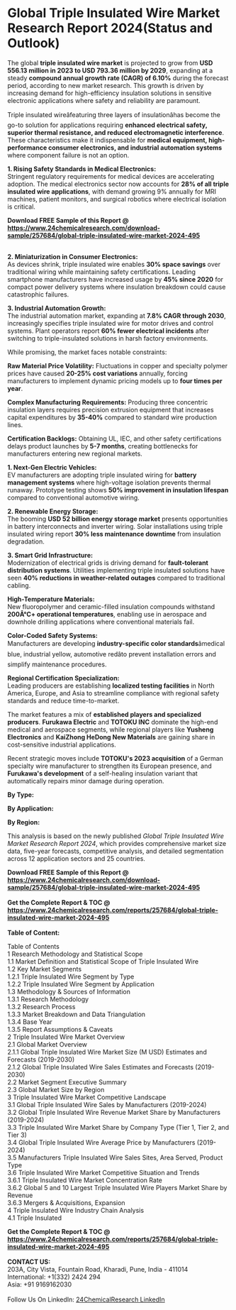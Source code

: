<h1>Global Triple Insulated Wire Market Research Report 2024(Status and Outlook)</h1><p>The global <strong>triple insulated wire market</strong> is projected to grow from <strong>USD 556.13 million in 2023 to USD 793.36 million by 2029</strong>, expanding at a steady <strong>compound annual growth rate (CAGR) of 6.10%</strong> during the forecast period, according to new market research. This growth is driven by increasing demand for high-efficiency insulation solutions in sensitive electronic applications where safety and reliability are paramount.</p><p>Triple insulated wireâfeaturing three layers of insulationâhas become the go-to solution for applications requiring <strong>enhanced electrical safety, superior thermal resistance, and reduced electromagnetic interference</strong>. These characteristics make it indispensable for <strong>medical equipment, high-performance consumer electronics, and industrial automation systems</strong> where component failure is not an option.</p><p><strong>1. Rising Safety Standards in Medical Electronics:</strong><br>
Stringent regulatory requirements for medical devices are accelerating adoption. The medical electronics sector now accounts for <strong>28% of all triple insulated wire applications</strong>, with demand growing 9% annually for MRI machines, patient monitors, and surgical robotics where electrical isolation is critical.</p><div><b>Download FREE Sample of this Report @ 
            <a href="https://www.24chemicalresearch.com/download-sample/257684/global-triple-insulated-wire-market-2024-495">
            https://www.24chemicalresearch.com/download-sample/257684/global-triple-insulated-wire-market-2024-495</a></b></div><br><p><strong>2. Miniaturization in Consumer Electronics:</strong><br>
As devices shrink, triple insulated wire enables <strong>30% space savings</strong> over traditional wiring while maintaining safety certifications. Leading smartphone manufacturers have increased usage by <strong>45% since 2020</strong> for compact power delivery systems where insulation breakdown could cause catastrophic failures.</p><p><strong>3. Industrial Automation Growth:</strong><br>
The industrial automation market, expanding at <strong>7.8% CAGR through 2030</strong>, increasingly specifies triple insulated wire for motor drives and control systems. Plant operators report <strong>60% fewer electrical incidents</strong> after switching to triple-insulated solutions in harsh factory environments.</p><p>While promising, the market faces notable constraints:</p><p><strong>Raw Material Price Volatility:</strong> Fluctuations in copper and specialty polymer prices have caused <strong>20-25% cost variations</strong> annually, forcing manufacturers to implement dynamic pricing models up to <strong>four times per year</strong>.</p><p><strong>Complex Manufacturing Requirements:</strong> Producing three concentric insulation layers requires precision extrusion equipment that increases capital expenditures by <strong>35-40%</strong> compared to standard wire production lines.</p><p><strong>Certification Backlogs:</strong> Obtaining UL, IEC, and other safety certifications delays product launches by <strong>5-7 months</strong>, creating bottlenecks for manufacturers entering new regional markets.</p><p><strong>1. Next-Gen Electric Vehicles:</strong><br>
EV manufacturers are adopting triple insulated wiring for <strong>battery management systems</strong> where high-voltage isolation prevents thermal runaway. Prototype testing shows <strong>50% improvement in insulation lifespan</strong> compared to conventional automotive wiring.</p><p><strong>2. Renewable Energy Storage:</strong><br>
The booming <strong>USD 52 billion energy storage market</strong> presents opportunities in battery interconnects and inverter wiring. Solar installations using triple insulated wiring report <strong>30% less maintenance downtime</strong> from insulation degradation.</p><p><strong>3. Smart Grid Infrastructure:</strong><br>
Modernization of electrical grids is driving demand for <strong>fault-tolerant distribution systems</strong>. Utilities implementing triple insulated solutions have seen <strong>40% reductions in weather-related outages</strong> compared to traditional cabling.</p><p><strong>High-Temperature Materials:</strong><br>
	New fluoropolymer and ceramic-filled insulation compounds withstand <strong>200Â°C+ operational temperatures</strong>, enabling use in aerospace and downhole drilling applications where conventional materials fail.</p><p><strong>Color-Coded Safety Systems:</strong><br>
	Manufacturers are developing <strong>industry-specific color standards</strong>âmedical blue, industrial yellow, automotive redâto prevent installation errors and simplify maintenance procedures.</p><p><strong>Regional Certification Specialization:</strong><br>
	Leading producers are establishing <strong>localized testing facilities</strong> in North America, Europe, and Asia to streamline compliance with regional safety standards and reduce time-to-market.</p><p>The market features a mix of <strong>established players and specialized producers</strong>. <strong>Furukawa Electric</strong> and <strong>TOTOKU INC</strong> dominate the high-end medical and aerospace segments, while regional players like <strong>Yusheng Electronics</strong> and <strong>KaiZhong HeDong New Materials</strong> are gaining share in cost-sensitive industrial applications.</p><p>Recent strategic moves include <strong>TOTOKU's 2023 acquisition</strong> of a German specialty wire manufacturer to strengthen its European presence, and <strong>Furukawa's development</strong> of a self-healing insulation variant that automatically repairs minor damage during operation.</p><p><strong>By Type:</strong></p><p><strong>By Application:</strong></p><p><strong>By Region:</strong></p><p>This analysis is based on the newly published <em>Global Triple Insulated Wire Market Research Report 2024</em>, which provides comprehensive market size data, five-year forecasts, competitive analysis, and detailed segmentation across 12 application sectors and 25 countries.</p><div><b>Download FREE Sample of this Report @ 
            <a href="https://www.24chemicalresearch.com/download-sample/257684/global-triple-insulated-wire-market-2024-495">
            https://www.24chemicalresearch.com/download-sample/257684/global-triple-insulated-wire-market-2024-495</a></b></div><br><div><b>Get the Complete Report & TOC @ 
            <a href="https://www.24chemicalresearch.com/reports/257684/global-triple-insulated-wire-market-2024-495">
            https://www.24chemicalresearch.com/reports/257684/global-triple-insulated-wire-market-2024-495</a></b></div><br>
            <b>Table of Content:</b><p>Table of Contents<br />
1 Research Methodology and Statistical Scope<br />
1.1 Market Definition and Statistical Scope of Triple Insulated Wire<br />
1.2 Key Market Segments<br />
1.2.1 Triple Insulated Wire Segment by Type<br />
1.2.2 Triple Insulated Wire Segment by Application<br />
1.3 Methodology & Sources of Information<br />
1.3.1 Research Methodology<br />
1.3.2 Research Process<br />
1.3.3 Market Breakdown and Data Triangulation<br />
1.3.4 Base Year<br />
1.3.5 Report Assumptions & Caveats<br />
2 Triple Insulated Wire Market Overview<br />
2.1 Global Market Overview<br />
2.1.1 Global Triple Insulated Wire Market Size (M USD) Estimates and Forecasts (2019-2030)<br />
2.1.2 Global Triple Insulated Wire Sales Estimates and Forecasts (2019-2030)<br />
2.2 Market Segment Executive Summary<br />
2.3 Global Market Size by Region<br />
3 Triple Insulated Wire Market Competitive Landscape<br />
3.1 Global Triple Insulated Wire Sales by Manufacturers (2019-2024)<br />
3.2 Global Triple Insulated Wire Revenue Market Share by Manufacturers (2019-2024)<br />
3.3 Triple Insulated Wire Market Share by Company Type (Tier 1, Tier 2, and Tier 3)<br />
3.4 Global Triple Insulated Wire Average Price by Manufacturers (2019-2024)<br />
3.5 Manufacturers Triple Insulated Wire Sales Sites, Area Served, Product Type<br />
3.6 Triple Insulated Wire Market Competitive Situation and Trends<br />
3.6.1 Triple Insulated Wire Market Concentration Rate<br />
3.6.2 Global 5 and 10 Largest Triple Insulated Wire Players Market Share by Revenue<br />
3.6.3 Mergers & Acquisitions, Expansion<br />
4 Triple Insulated Wire Industry Chain Analysis<br />
4.1 Triple Insulated </p><div><b>Get the Complete Report & TOC @ 
            <a href="https://www.24chemicalresearch.com/reports/257684/global-triple-insulated-wire-market-2024-495">
            https://www.24chemicalresearch.com/reports/257684/global-triple-insulated-wire-market-2024-495</a></b></div><br><b>CONTACT US:</b><br>
            203A, City Vista, Fountain Road, Kharadi, Pune, India - 411014<br>
            International: +1(332) 2424 294<br>
            Asia: +91 9169162030 <br><br>
            Follow Us On LinkedIn: <a href="https://www.linkedin.com/company/24chemicalresearch/">24ChemicalResearch LinkedIn</a>